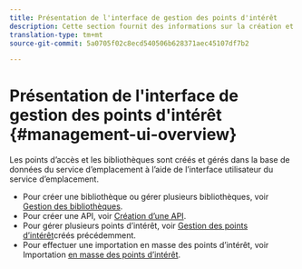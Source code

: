 ```yaml
---
title: Présentation de l'interface de gestion des points d'intérêt
description: Cette section fournit des informations sur la création et la gestion des bibliothèques et des points d’intérêt via l’interface utilisateur du service d’emplacement.
translation-type: tm+mt
source-git-commit: 5a0705f02c8ecd540506b628371aec45107df7b2

---
```



# Présentation de l&#39;interface de gestion des points d&#39;intérêt {#management-ui-overview}

Les points d’accès et les bibliothèques sont créés et gérés dans la base de données du service d’emplacement à l’aide de l’interface utilisateur du service d’emplacement.

* Pour créer une bibliothèque ou gérer plusieurs bibliothèques, voir [Gestion des bibliothèques](/help/poi-mgmt-ui/manage-libraries-in-the-places-ui.md).
* Pour créer une API, voir [Création d’une API](/help/poi-mgmt-ui/create-a-poi-ui.md).
* Pour gérer plusieurs points d’intérêt, voir [Gestion des points d’intérêt](/help/poi-mgmt-ui/managing-pois-in-the-places-ui.md)créés précédemment.
* Pour effectuer une importation en masse des points d’intérêt, voir Importation [en masse des points d’intérêt](/help/poi-mgmt-ui/bulk-upload-pois.md).